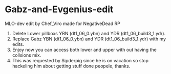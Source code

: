 # Gabz-and-Evgenius-edit
MLO-dev edit by Chef_Viro made for NegativeDead RP

1. Delete Lower pillboxs YBN (dt1_06_0.ybn) and YDR (dt1_06_build3_1.ydr).
2. Replace Gabz YBN (dt1_06_0.ybn) and YDR (dt1_06_build3_1.ydr) with my edits.
3. Enjoy now you can access both lower and upper with out having the collsions mix.
4. This was requested by Sipderpig since he is on vacation so stop hackeling him about getting stuff done peopele, thanks.

